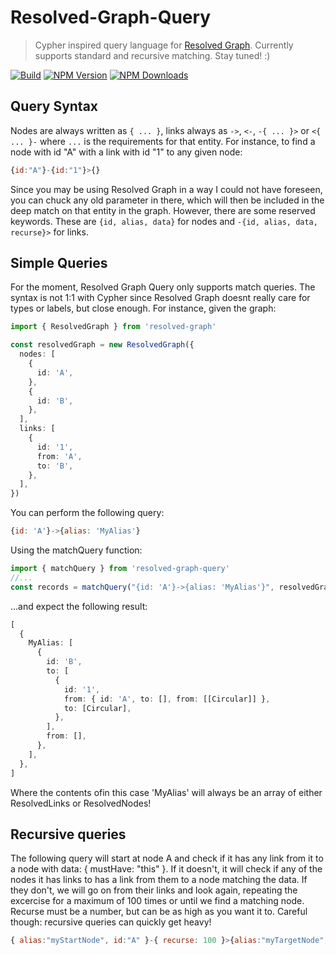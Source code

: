 # Resolved-Graph-Query

> Cypher inspired query language for [Resolved Graph](https://npmjs.org/package/resolved-graph). Currently supports standard and recursive matching. Stay tuned! :)

[![Build](https://img.shields.io/github/workflow/status/stefanterdell/resolved-graph-query/Tests)](https://github.com/StefanTerdell/resolved-graph-query)
[![NPM Version](https://img.shields.io/npm/v/resolved-graph-query.svg)](https://npmjs.org/package/resolved-graph-query)
[![NPM Downloads](https://img.shields.io/npm/dw/resolved-graph-query.svg)](https://npmjs.org/package/resolved-graph-query)

## Query Syntax

Nodes are always written as `{ ... }`, links always as `->`, `<-`, `-{ ... }>` or `<{ ... }-` where `...` is the requirements for that entity. For instance, to find a node with id "A" with a link with id "1" to any given node:

```javascript
{id:"A"}-{id:"1"}>{}
```

Since you may be using Resolved Graph in a way I could not have foreseen, you can chuck any old parameter in there, which will then be included in the deep match on that entity in the graph. However, there are some reserved keywords. These are
`{id, alias, data}` for nodes and `-{id, alias, data, recurse}>` for links.

## Simple Queries

For the moment, Resolved Graph Query only supports match queries. The syntax is not 1:1 with Cypher since Resolved Graph doesnt really care for types or labels, but close enough. For instance, given the graph:

```typescript
import { ResolvedGraph } from 'resolved-graph'

const resolvedGraph = new ResolvedGraph({
  nodes: [
    {
      id: 'A',
    },
    {
      id: 'B',
    },
  ],
  links: [
    {
      id: '1',
      from: 'A',
      to: 'B',
    },
  ],
})
```

You can perform the following query:

```javascript
{id: 'A'}->{alias: 'MyAlias'}
```

Using the matchQuery function:

```typescript
import { matchQuery } from 'resolved-graph-query'
//...
const records = matchQuery("{id: 'A'}->{alias: 'MyAlias'}", resolvedGraph)
```

...and expect the following result:

```typescript
[
  {
    MyAlias: [
      {
        id: 'B',
        to: [
          {
            id: '1',
            from: { id: 'A', to: [], from: [[Circular]] },
            to: [Circular],
          },
        ],
        from: [],
      },
    ],
  },
]
```

Where the contents ofin this case 'MyAlias' will always be an array of either ResolvedLinks or ResolvedNodes!

## Recursive queries

The following query will start at node A and check if it has any link from it to a node with data: { mustHave: "this" }. If it doesn't, it will check if any of the nodes it has links to has a link from them to a node matching the data. If they don't, we will go on from their links and look again, repeating the excercise for a maximum of 100 times or until we find a matching node. Recurse must be a number, but can be as high as you want it to. Careful though: recursive queries can quickly get heavy!

```javascript
{ alias:"myStartNode", id:"A" }-{ recurse: 100 }>{alias:"myTargetNode", data: { mustHave: "this" } }
```